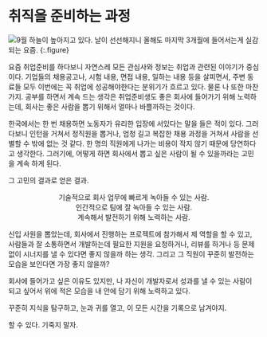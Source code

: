 # 취직을 준비하는 과정

![9월](https://user-images.githubusercontent.com/27988544/65386007-f64fa080-dd70-11e9-98ee-1b008de9aba5.jpg)
하늘이 높아지고 있다. 날이 선선해지니 올해도 마지막 3개월에 들어서는게 실감되는 요즘.
{:.figure}

요즘 취업준비를 하다보니 자연스레 모든 관심사와 정보는 취업과 관련된 이야기가 중심이다. 기업들의 채용공고나, 시험 내용, 면접 내용, 일하는 내용 등을 살피면서, 주변 동료들 모두 이번에는 꼭 취업에 성공해야한다는 분위기가 흐르고 있다. 물론 나 또한 마찬가지. 공부를 하면서 계속 드는 생각은 취업준비생도 좋은 회사에 들어가기 위해 노력하는데, 회사는 좋은 사람을 뽑기 위해서 얼마나 바쁠까하는 것이다.

한국에서는 한 번 채용하면 노동자가 유리한 입장에 서있다는 말을 들은 적이 있다. 그러다보니 인턴을 거쳐서 정직원을 뽑거나, 엄청 길고 복잡한 채용 과정을 거쳐서 사람을 선별할 수 밖에 없는 것 같다. 한 명의 직원에게 나가는 비용이 작지 않기 때문에 당연하다고 생각한다. 그러기에, 어떻게 하면 회사에서 뽑고 싶은 사람이 될 수 있을까라는 고민을 계속 하게 된다.

그 고민의 결과로 얻은 결과.

<p align="center">
    기술적으로 회사 업무에 빠르게 녹아들 수 있는 사람.<br/>
    인간적으로 팀에 잘 녹아들 수 있는 사람.<br/>
    계속해서 발전하기 위해 노력하는 사람.
</p>

신입 사원을 뽑았는데, 회사에서 진행하는 프로젝트에 참가해서 제 역할을 할 수 있고, 사람들과 잘 소통하면서 개발하는데 필요한 지원을 요청하거나, 리뷰를 하거나 등 문제없이 시너지를 낼 수 있다면 좋지 않을까 하는 생각. 그리고 그 직원이 꾸준히 발전하는 모습을 보인다면 가장 좋지 않을까?

회사에 들어가고 싶은 이유도 있지만, 나 자신이 개발자로서 성과를 낼 수 있는 사람이 되고 싶어서 위에 적은 모습을 내 안에 담기 위해 노력하고 있다.

꾸준히 지식을 탐구하고, 눈과 귀를 열고, 이 모든 시간을 기록으로 남겨야지.

할 수 있다. 기죽지 말자.